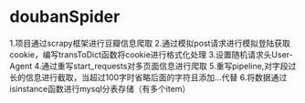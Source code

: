 # doubanSpider

1.项目通过scrapy框架进行豆瓣信息爬取
2.通过模拟post请求进行模拟登陆获取cookie，编写transToDict函数将cookie进行格式化处理
3.设置随机请求头User-Agent
4.通过重写start_requests对多页面信息进行爬取
5.重写pipeline,对字段过长的信息进行截取，当超过100字时省略后面的字符且添加...代替
6.将数据通过isinstance函数进行mysql分表存储（有多个item）
